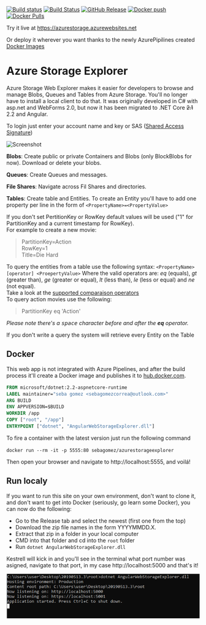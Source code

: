 [![Build status](https://travis-ci.org/sebagomez/azurestorageexplorer.svg?branch=master)](https://travis-ci.org/sebagomez/azurestorageexplorer)
[![Build Status](https://dev.azure.com/sebagomez/azurestorageexplorer/_apis/build/status/sebagomez.azurestorageexplorer)](https://dev.azure.com/sebagomez/azurestorageexplorer/_build/latest?definitionId=3)
[![GitHub Release](https://img.shields.io/azure-devops/release/sebagomez/c6cf6702-2757-4576-8dfa-cf6e44e0b762/3/5.svg?label=GitHub%20Release)](https://dev.azure.com/sebagomez/azurestorageexplorer/_build/latest?definitionId=3)
[![Docker push](https://img.shields.io/azure-devops/release/sebagomez/c6cf6702-2757-4576-8dfa-cf6e44e0b762/2/2.svg?label=Docker%20Push)](https://hub.docker.com/r/sebagomez/azurestorageexplorer)
[![Docker Pulls](https://img.shields.io/docker/pulls/sebagomez/azurestorageexplorer.svg)](https://hub.docker.com/r/sebagomez/azurestorageexplorer)
 
Try it live at https://azurestorage.azurewebsites.net

Or deploy it wherever you want thanks to the newly AzurePipilines created [Docker Images](https://hub.docker.com/r/sebagomez/azurestorageexplorer/)

# Azure Storage Explorer

Azure Storage Web Explorer makes it easier for developers to browse and manage Blobs, Queues and Tables from Azure Storage. You'll no longer have to install a local client to do that. It was originally developed in C# with asp.net and WebForms 2.0, but now it has been migrated to .NET Core ~~2.1~~ 2.2 and Angular.

To login just enter your account name and key or SAS ([Shared Access Signature](https://docs.microsoft.com/en-us/azure/storage/storage-create-storage-account#manage-your-storage-account))

![Screenshot](https://github.com/sebagomez/azurestorageexplorer/blob/master/res/GitMain.png?raw=true)


**Blobs**: Create public or private Containers and Blobs (only BlockBlobs for now). Download or delete your blobs.

**Queues**: Create Queues and messages.

**File Shares**: Navigate across Fil Shares and directories.

**Tables**: Create table and Entities. To create an Entity you'll have to add one property per line in the form of `<PropertyName>=<PropertyValue>`

If you don't set PertitionKey or RowKey default values will be used ("1" for PartitionKey and a current timestamp for RowKey).  
For example to create a new movie:
> PartitionKey=Action  
RowKey=1  
Title=Die Hard  

To query the entities from a table use the following syntax: `<PropertyName> [operator] <ProepertyValue>`
Where the valid operators are:  *eq* (equals), *gt* (greater than), *ge* (greater or equal), *lt* (less than), *le* (less or equal) and *ne* (not equal).   
Take a look at the [supported comparaison operators](https://docs.microsoft.com/en-us/rest/api/storageservices/querying-tables-and-entities#supported-comparison-operators)  
To query action movies use the following:
> PartitionKey eq 'Action'  

*Please note there's a <kbd>space</kbd> character before and after the **eq** operator.*

If you don't write a query the system will retrieve every Entity on the Table

## Docker

This web app is not integrated with Azure Pipelines, and after the build process it'll create a Docker image and publishes it to [hub.docker.com](https://hub.docker.com/r/sebagomez/azurestorageexplorer/).

```Dockerfile
FROM microsoft/dotnet:2.2-aspnetcore-runtime
LABEL maintainer="seba gomez <sebagomezcorrea@outlook.com>"
ARG BUILD
ENV APPVERSION=$BUILD
WORKDIR /app
COPY ["root", "/app"]
ENTRYPOINT ["dotnet", "AngularWebStorageExplorer.dll"]
```

To fire a container with the latest version just run the following command

`docker run --rm -it -p 5555:80 sebagomez/azurestorageexplorer`

Then open your browser and navigate to http://localhost:5555, and voilá!

## Run localy

If you want to run this site on your own environment, don't want to clone it, and don't want to get into Docker (seriously, go learn some Docker), you can now do the following: 
* Go to the Release tab and select the newest (first one from the top)
* Download the zip file names in the form YYYYMMDD.X.
* Extract that zip in a folder in your local computer
* CMD into that folder and cd into the `root`  folder 
* Run `dotnet AngularWebStorageExplorer.dll`

Kestrell will kick in and you'll see in the terminal what port number was asigned, navigate to that port, in my case http://localhost:5000 and that's it!

![CMD](./res/local_run.png)